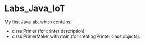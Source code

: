 # Labs_Java_IoT

My first Java lab, which contains:

- class Printer (for printer description);
- class PrinterMaker with main (for creating Printer class objects).
